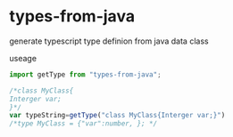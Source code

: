 # types-from-java
generate typescript type definion from java data class

useage

``` js 
import getType from "types-from-java";

/*class MyClass{
Interger var;
}*/
var typeString=getType("class MyClass{Interger var;}")
/*type MyClass = {"var":number, }; */
```